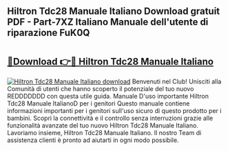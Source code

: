 ## Hiltron Tdc28 Manuale Italiano Download gratuit PDF - Part-7XZ Italiano Manuale dell'utente di riparazione FuK0Q

# <h2><a href="http://df9zuml.blite.top/?on=Hiltron+Tdc28+Manuale+Italiano">🔗Download 👉🔴 Hiltron Tdc28 Manuale Italiano</a></h2>

[![Hiltron Tdc28 Manuale Italiano download](https://i.imgur.com/lujVjoI.png)](http://df9zuml.blite.top/?on=Hiltron+Tdc28+Manuale+Italiano)
Benvenuti nel Club! Unisciti alla Comunità di utenti che hanno scoperto il potenziale del tuo nuovo REDDDDDDD con questa utile guida. Manuale D'uso importante Hiltron Tdc28 Manuale ItalianoD per i genitori Questo manuale contiene informazioni importanti per i genitori sull'uso sicuro di questo prodotto per i bambini. Scopri la connettività e il controllo senza interruzioni grazie alle funzionalità avanzate del tuo nuovo Hiltron Tdc28 Manuale Italiano. Lavoriamo insieme, Hiltron Tdc28 Manuale Italiano. Il nostro Team di assistenza clienti è pronto ad aiutarti in ogni modo possibile.
